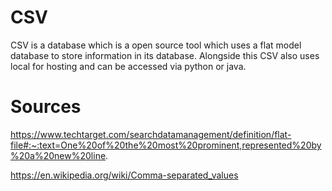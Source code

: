 # CSV

CSV is a database which is a open source tool which uses a flat model database to store information in its database. Alongside this CSV also uses local for hosting and can be accessed via python or java.

# Sources

https://www.techtarget.com/searchdatamanagement/definition/flat-file#:~:text=One%20of%20the%20most%20prominent,represented%20by%20a%20new%20line.

https://en.wikipedia.org/wiki/Comma-separated_values
